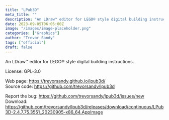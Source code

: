 ```yaml
---
title: "LPub3D"
meta_title: ""
description: "An LDraw™ editor for LEGO® style digital building instructions"
date: 2023-09-05T06:05:00Z
image: "/images/image-placeholder.png"
categories: ["Graphics"]
author: "Trevor Sandy"
tags: ["official"]
draft: false
---
```


An LDraw™ editor for LEGO® style digital building instructions.

License: GPL-3.0

Web page: https://trevorsandy.github.io/lpub3d/  
Source code: https://github.com/trevorsandy/lpub3d

Report the bug: https://github.com/trevorsandy/lpub3d/issues/new  
Download: https://github.com/trevorsandy/lpub3d/releases/download/continuous/LPub3D-2.4.7.75.3551_20230905-x86_64.AppImage
